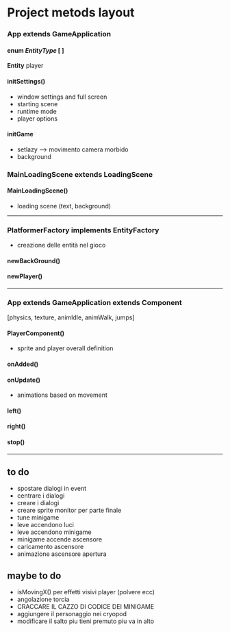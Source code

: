 # Project metods layout

### App extends GameApplication

#### enum *EntityType* [ ]
**Entity** player

#### initSettings()
* window settings and full screen
* starting scene
* runtime mode
* player options

#### initGame
* setlazy --> movimento camera morbido
* background



### MainLoadingScene extends LoadingScene

#### MainLoadingScene()
* loading scene (text, background)

---

### PlatformerFactory implements EntityFactory
* creazione delle entità nel gioco
#### newBackGround()

#### newPlayer()

---

### App extends GameApplication extends Component
[physics, texture, animIdle, animWalk, jumps]

#### PlayerComponent()
* sprite and player overall definition

#### onAdded()

#### onUpdate()
* animations based on movement

#### left()

#### right()

#### stop()

---

## to do
* spostare dialogi in event
* centrare i dialogi
* creare i dialogi
* creare sprite monitor per parte finale
* tune minigame
* leve accendono luci
* leve accendono minigame
* minigame accende ascensore
* caricamento ascensore
* animazione ascensore apertura

## maybe to do
* isMovingX() per effetti visivi player (polvere ecc)
* angolazione torcia
* CRACCARE IL CAZZO DI CODICE DEI MINIGAME
* aggiungere il personaggio nei cryopod
* modificare il salto piu tieni premuto piu va in alto
